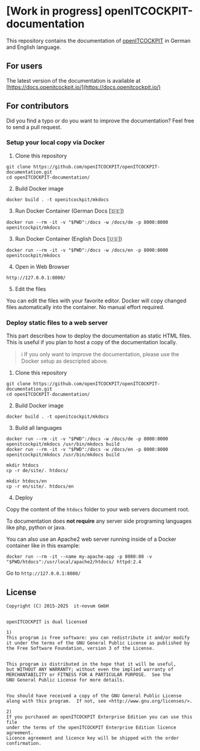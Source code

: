 # [Work in progress] openITCOCKPIT-documentation

This repository contains the documentation of [openITCOCKPIT](https://github.com/openITCOCKPIT/openITCOCKPIT)
in German and English language.

## For users

The latest version of the documentation is available at
[https://docs.openitcockpit.io/](https://docs.openitcockpit.io/)

## For contributors

Did you find a typo or do you want to improve the documentation?
Feel free to send a pull request.


### Setup your local copy via Docker

1. Clone this repository
```
git clone https://github.com/openITCOCKPIT/openITCOCKPIT-documentation.git
cd openITCOCKPIT-documentation/
```

2. Build Docker image
```
docker build . -t openitcockpit/mkdocs
```

3. Run Docker Container (German Docs [🇩🇪])
```
docker run --rm -it -v "$PWD":/docs -w /docs/de -p 8000:8000 openitcockpit/mkdocs
```

3. Run Docker Container (English Docs [🇺🇸])
```
docker run --rm -it -v "$PWD":/docs -w /docs/en -p 8000:8000 openitcockpit/mkdocs
```

4. Open in Web Browser
```
http://127.0.0.1:8000/
```

5. Edit the files

You can edit the files with your favorite editor. Docker will copy changed files automatically into the container. No manual effort required.

### Deploy static files to a web server
This part describes how to deploy the documentation as static HTML files. This is useful if you plan to host a copy of the documentation locally.

> :information_source: If you only want to improve the documentation, please use the Docker setup as descripted above.

1. Clone this repository
```
git clone https://github.com/openITCOCKPIT/openITCOCKPIT-documentation.git
cd openITCOCKPIT-documentation/
```

2. Build Docker image
```
docker build . -t openitcockpit/mkdocs
```

3. Build all languages
```
docker run --rm -it -v "$PWD":/docs -w /docs/de -p 8000:8000 openitcockpit/mkdocs /usr/bin/mkdocs build
docker run --rm -it -v "$PWD":/docs -w /docs/en -p 8000:8000 openitcockpit/mkdocs /usr/bin/mkdocs build

mkdir htdocs
cp -r de/site/. htdocs/

mkdir htdocs/en
cp -r en/site/. htdocs/en
```

4. Deploy

Copy the content of the `htdocs` folder to your web servers document root.

To documentation does **not require** any server side programing languages like php, python or java. 

You can also use an Apache2 web server running inside of a Docker container like in this example:
```
docker run --rm -it --name my-apache-app -p 8080:80 -v "$PWD/htdocs":/usr/local/apache2/htdocs/ httpd:2.4
```

Go to `http://127.0.0.1:8080/`


## License
```
Copyright (C) 2015-2025  it-novum GmbH


openITCOCKPIT is dual licensed

1)
This program is free software: you can redistribute it and/or modify
it under the terms of the GNU General Public License as published by
the Free Software Foundation, version 3 of the License.


This program is distributed in the hope that it will be useful,
but WITHOUT ANY WARRANTY; without even the implied warranty of
MERCHANTABILITY or FITNESS FOR A PARTICULAR PURPOSE.  See the
GNU General Public License for more details.


You should have received a copy of the GNU General Public License
along with this program.  If not, see <http://www.gnu.org/licenses/>.

2)
If you purchased an openITCOCKPIT Enterprise Edition you can use this file
under the terms of the openITCOCKPIT Enterprise Edition licence agreement.
Licence agreement and licence key will be shipped with the order
confirmation.
```
